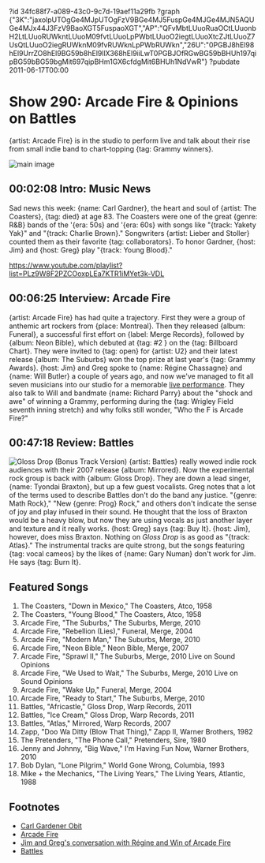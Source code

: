 ?id 34fc88f7-a089-43c0-9c7d-19aef11a29fb
?graph {"3K":"jaxolpUTOgGe4MJpUTOgFzV9BGe4MJ5FuspGe4MJGe4MJN5AQUGe4MJx44J3FzV9BaoXGT5FuspaoXGT","AP":"QFvMbtLUuoRuaOCtLUuonbH2LtLUuoRUWkntLUuoM09fvtLUuoLpPWbtLUuoO2iegtLUuoXtcZJtLUuoZ7UsQtLUuoO2iegRUWknM09fvRUWknLpPWbRUWkn","26U":"0PGBJ8hEl98hEl9UrrZO8hEl9BG59b8hEl9llX368hEl9iiLwT0PGBJOfRGwBG59bBHUh197qipBG59bBG59bgMit697qipBHm1GX6cfdgMit6BHUh1NdVwR"}
?pubdate 2011-06-17T00:00

# Show 290: Arcade Fire & Opinions on Battles
{artist: Arcade Fire} is in the studio to perform live and talk about their rise from small indie band to chart-topping {tag: Grammy winners}.

![main image](https://static.soundopinions.org/images/2011/arcadefire.jpg)

## 00:02:08 Intro: Music News
Sad news this week: {name: Carl Gardner}, the heart and soul of {artist: The Coasters}, {tag: died} at age 83. The Coasters were one of the great {genre: R&B} bands of the '{era: 50s} and '{era: 60s} with songs like "{track: Yakety Yak}" and "{track: Charlie Brown}." Songwriters {artist: Lieber and Stoller} counted them as their favorite {tag: collaborators}. To honor Gardner, {host: Jim} and {host: Greg} play "{track: Young Blood}."

https://www.youtube.com/playlist?list=PLz9W8F2PZCOoxpLEa7KTR1iMYet3k-VDL

## 00:06:25 Interview: Arcade Fire
{artist: Arcade Fire} has had quite a trajectory. First they were a group of anthemic art rockers from {place: Montreal}. Then they released {album: Funeral}, a successful first effort on {label: Merge Records}, followed by {album: Neon Bible}, which debuted at {tag: #2 } on the {tag: Billboard Chart}. They were invited to {tag: open} for {artist: U2} and their latest release {album: The Suburbs} won the top prize at last year's {tag: Grammy Awards}. {host: Jim} and Greg spoke to {name: Régine Chassagne} and {name: Will Butler} a couple of years ago, and now we've managed to fit all seven musicians into our studio for a memorable [live performance](http://www.wbez.org/content/arcade-fire-premiere-new-arrangements-sprawl-ii-and-we-used-wait-sound-opinions). They also talk to Will and bandmate {name: Richard Parry} about the "shock and awe" of winning a Grammy, performing during the {tag: Wrigley Field seventh inning stretch} and why folks still wonder, "Who the F is Arcade Fire?"

## 00:47:18 Review: Battles
![Gloss Drop (Bonus Track Version)](https://static.soundopinions.org/assets/290/26U0.jpg)
{artist: Battles} really wowed indie rock audiences with their 2007 release {album: Mirrored}. Now the experimental rock group is back with {album: Gloss Drop}. They are down a lead singer, {name: Tyondai Braxton}, but up a few guest vocalists. Greg notes that a lot of the terms used to describe Battles don't do the band any justice. "{genre: Math Rock}," "New {genre: Prog} Rock," and others don't indicate the sense of joy and play infused in their sound. He thought that the loss of Braxton would be a heavy blow, but now they are using vocals as just another layer and texture and it really works. {host: Greg} says {tag: Buy It}. {host: Jim}, however, does miss Braxton. Nothing on *Gloss Drop* is as good as "{track: Atlas}." The instrumental tracks are quite strong, but the songs featuring {tag: vocal cameos} by the likes of {name: Gary Numan} don't work for Jim. He says {tag: Burn It}.

## Featured Songs
1. The Coasters, "Down in Mexico," The Coasters, Atco, 1958
2. The Coasters, "Young Blood," The Coasters, Atco, 1958
3. Arcade Fire, "The Suburbs," The Suburbs, Merge, 2010
4. Arcade Fire, "Rebellion (Lies)," Funeral, Merge, 2004
5. Arcade Fire, "Modern Man," The Suburbs, Merge, 2010
6. Arcade Fire, "Neon Bible," Neon Bible, Merge, 2007
7. Arcade Fire, "Sprawl II," The Suburbs, Merge, 2010 Live on Sound Opinions
8. Arcade Fire, "We Used to Wait," The Suburbs, Merge, 2010 Live on Sound Opinions
9. Arcade Fire, "Wake Up," Funeral, Merge, 2004
10. Arcade Fire, "Ready to Start," The Suburbs, Merge, 2010
11. Battles, "Africastle," Gloss Drop, Warp Records, 2011
12. Battles, "Ice Cream," Gloss Drop, Warp Records, 2011
13. Battles, "Atlas," Mirrored, Warp Records, 2007
14. Zapp, "Doo Wa Ditty (Blow That Thing)," Zapp II, Warner Brothers, 1982
15. The Pretenders, "The Phone Call," Pretenders, Sire, 1980
16. Jenny and Johnny, "Big Wave," I'm Having Fun Now, Warner Brothers, 2010
17. Bob Dylan, "Lone Pilgrim," World Gone Wrong, Columbia, 1993
18. Mike + the Mechanics, "The Living Years," The Living Years, Atlantic, 1988

## Footnotes
- [Carl Gardener Obit](http://www.nytimes.com/2011/06/14/arts/music/carl-gardner-lead-singer-of-coasters-dies-at-83.html)
- [Arcade Fire](http://arcadefire.com/site/)
- [Jim and Greg's conversation with Régine and Win of Arcade Fire](/show/85)
- [Battles](http://bttls.com/)
